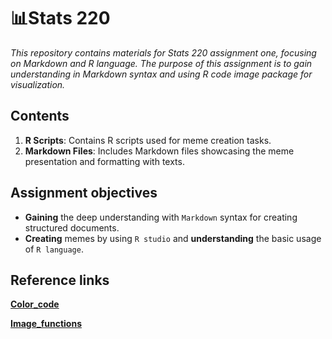 # 📊Stats 220 

*This repository contains materials for Stats 220 assignment one, focusing on Markdown and R language. The purpose of this assignment is to gain understanding in Markdown syntax and using R code image package for visualization.*

## Contents

1. **R Scripts**: Contains R scripts used for meme creation tasks.
2. **Markdown Files**: Includes Markdown files showcasing the meme presentation and formatting with texts.

## Assignment objectives

- **Gaining** the deep understanding with `Markdown` syntax for creating structured documents.
- **Creating** memes by using `R studio` and **understanding** the basic usage of `R language`.

## Reference links
[**Color_code**](https://www.w3schools.com/colors/colors_picker.asp)

[**Image_functions**](https://docs.ropensci.org/magick/articles/intro.html)
